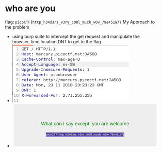 # who are you

flag: `picoCTF{http_h34d3rs_v3ry_c0Ol_much_w0w_79e451a7}`
My Approach to the problem
- using burp suite to intercept the get request and manipulate the browser, time,location,DNT to get to the flag
- ![img_10.png](../images/img_10.png)
- ![img_9.png](../images/img_9.png)